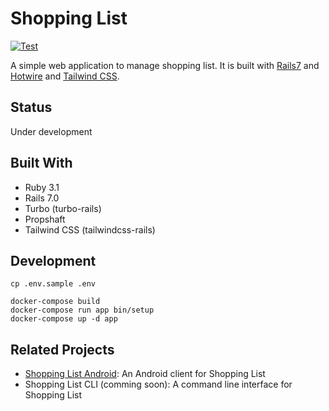 # Shopping List

[![Test](https://github.com/hidakatsuya/shopping_list/actions/workflows/test.yml/badge.svg?branch=main)](https://github.com/hidakatsuya/shopping_list/actions/workflows/test.yml)

A simple web application to manage shopping list.
It is built with [Rails7](https://github.com/rails/rails) and [Hotwire](https://hotwired.dev/) and [Tailwind CSS](https://tailwindcss.com/).

## Status

Under development

## Built With

- Ruby 3.1
- Rails 7.0
- Turbo (turbo-rails)
- Propshaft
- Tailwind CSS (tailwindcss-rails)

## Development

```
cp .env.sample .env
```

```
docker-compose build
docker-compose run app bin/setup
docker-compose up -d app
```

## Related Projects

- [Shopping List Android](https://github.com/hidakatsuya/shopping_list-android): An Android client for Shopping List
- Shopping List CLI (comming soon): A command line interface for Shopping List
